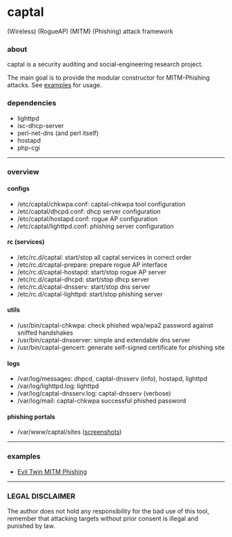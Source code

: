 # captal
(Wireless) (RogueAP) (MITM) (Phishing) attack framework

### about

captal is a security auditing and social-engineering research project.

The main goal is to provide the modular constructor for MITM-Phishing attacks.
See [examples](https://github.com/chinarulezzz/captal/#examples) for usage.

### dependencies

- lighttpd
- isc-dhcp-server
- perl-net-dns (and perl itself)
- hostapd
- php-cgi

---

### overview

#### configs

- /etc/captal/chkwpa.conf: captal-chkwpa tool configuration
- /etc/captal/dhcpd.conf: dhcp server configuration
- /etc/captal/hostapd.conf: rogue AP configuration
- /etc/captal/lighttpd.conf: phishing server configuration

#### rc (services)

- /etc/rc.d/captal: start/stop all captal services in correct order
- /etc/rc.d/captal-prepare: prepare rogue AP interface
- /etc/rc.d/captal-hostapd: start/stop rogue AP server
- /etc/rc.d/captal-dhcpd: start/stop dhcp server
- /etc/rc.d/captal-dnsserv: start/stop dns server
- /etc/rc.d/captal-lighttpd: start/stop phishing server

#### utils

- /usr/bin/captal-chkwpa: check phished wpa/wpa2 password against sniffed handshakes
- /usr/bin/captal-dnsserver: simple and extendable dns server
- /usr/bin/captal-gencert: generate self-signed certificate for phishing site

#### logs

- /var/log/messages: dhpcd, captal-dnsserv (info), hostapd, lighttpd
- /var/log/lighttpd.log: lighttpd
- /var/log/captal-dnsserv.log: captal-dnsserv (verbose)
- /var/log/mail: captal-chkwpa successful phished password

#### phishing portals

- /var/www/captal/sites ([screenshots](https://github.com/chinarulezzz/captal/blob/master/PORTALS.md))

---

### examples

- [Evil Twin MITM Phishing](https://github.com/chinarulezzz/captal/blob/master/doc/EvilTwin_MITM_Phishing.md)

---

### LEGAL DISCLAIMER

The author does not hold any responsibility for the bad use of this tool,
remember that attacking targets without prior consent is illegal and punished by law.
